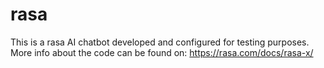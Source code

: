 # rasa


This is a rasa AI chatbot developed and configured for testing purposes. More info about the code can be found on: https://rasa.com/docs/rasa-x/
